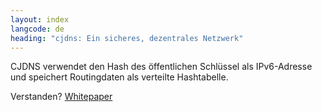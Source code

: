 ```yaml
---
layout: index
langcode: de
heading: "cjdns: Ein sicheres, dezentrales Netzwerk"
---
```


CJDNS verwendet den Hash des öffentlichen Schlüssel als IPv6-Adresse und speichert Routingdaten als verteilte Hashtabelle.

Verstanden? <i class='fa fa-angle-double-right'></i> [Whitepaper](https://github.com/cjdelisle/cjdns/blob/master/doc/Whitepaper.md)

